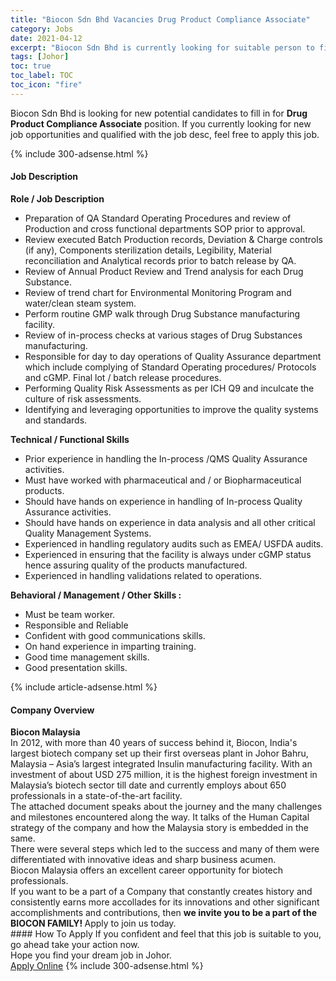 ```yaml
---
title: "Biocon Sdn Bhd Vacancies Drug Product Compliance Associate" 
category: Jobs 
date: 2021-04-12 
excerpt: "Biocon Sdn Bhd is currently looking for suitable person to fill in the Drug Product Compliance Associate which based in Johor" 
tags: [Johor] 
toc: true 
toc_label: TOC 
toc_icon: "fire" 
--- 
```


<p>Biocon Sdn Bhd is looking for new potential candidates to fill in for <b>Drug Product Compliance Associate</b> position. If you currently looking for new job opportunities and qualified with the job desc, feel free to apply this job.
</p>{% include 300-adsense.html %} 
<div><div><h4>Job Description</h4></div><div><div><span><div><div><strong>Role / Job Description</strong></div><ul><li>Preparation of QA Standard Operating Procedures and review of Production and cross functional departments SOP prior to approval.</li><li>Review executed Batch Production records, Deviation &amp; Charge controls (if any), Components sterilization details, Legibility, Material reconciliation and Analytical records prior to batch release by QA.</li><li>Review of Annual Product Review and Trend analysis for each Drug Substance.</li><li>Review of trend chart for Environmental Monitoring Program and water/clean steam system.</li><li>Perform routine GMP walk through Drug Substance manufacturing facility.</li><li>Review of in-process checks at various stages of Drug Substances manufacturing.</li><li>Responsible for day to day operations of Quality Assurance department which include complying of Standard Operating procedures/ Protocols and cGMP. Final lot / batch release procedures.</li><li>Performing Quality Risk Assessments as per ICH Q9 and inculcate the culture of risk assessments.</li><li>Identifying and leveraging opportunities to improve the quality systems and standards.</li></ul><div><strong>Technical / Functional Skills</strong></div><ul><li>Prior experience in handling the In-process /QMS Quality Assurance activities.</li><li>Must have worked with pharmaceutical and / or Biopharmaceutical products.</li><li>Should have hands on experience in handling of In-process Quality Assurance activities.</li><li>Should have hands on experience in data analysis and all other critical Quality Management Systems.</li><li>Experienced in handling regulatory audits such as EMEA/ USFDA audits.</li><li>Experienced in ensuring that the facility is always under cGMP status hence assuring quality of the products manufactured.</li><li>Experienced in handling validations related to operations.&#160;</li></ul><div><strong>Behavioral / Management / Other Skills :</strong></div><ul><li>Must be team worker.</li><li>Responsible and Reliable</li><li>Confident with good communications skills.</li><li>On hand experience in imparting training.</li><li>Good time management skills.</li><li>Good presentation skills.</li></ul></div></span></div></div></div> 
{% include article-adsense.html %} 
<div><div><h4>Company Overview</h4></div><div><div><span><div><div>
<strong>Biocon Malaysia</strong></div>
<div>
	In 2012, with more than 40 years of success behind it, Biocon, India's largest biotech company set up their first overseas plant in Johor Bahru, Malaysia &#8211; Asia&#8217;s largest integrated Insulin manufacturing facility. With an investment of about USD 275 million, it is the highest foreign investment in Malaysia&#8217;s biotech sector till date and currently employs about 650 professionals in a state-of-the-art facility.<br>
	The attached document speaks about the journey and the many challenges and milestones encountered along the way. It talks of the Human Capital strategy of the company and how the Malaysia story is embedded in the same.<br>
	There were several steps which led to the success and many of them were differentiated with innovative ideas and sharp business acumen.</div>
<div>
	Biocon Malaysia offers an excellent career opportunity for biotech professionals.</div>
<div>
	If you want to be a part of a Company that constantly creates history and consistently earns more accollades for its innovations and other significant accomplishments and contributions, then <strong>we invite you to be a part of the BIOCON FAMILY! </strong>Apply to join us today.</div></div></span></div></div></div> 
#### How To Apply 
If you confident and feel that this job is suitable to you, go ahead take your action now. <br/> 
Hope you find your dream job in Johor. <br/> 
<a href="https://www.jobstreet.com.my/en/job/drug-product-compliance-associate-4528287?jobId=jobstreet-my-job-4528287&" class="btn btn--info" target="_blank" rel="nofollow noopenner">Apply Online</a> 
{% include 300-adsense.html %} 